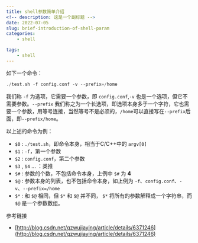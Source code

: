 ```yaml
---
title: shell参数简单介绍
<!-- description: 这是一个副标题 -->
date: 2022-07-05
slug: brief-introduction-of-shell-param
categories:
    - shell

tags:
    - shell
---
```


如下一个命令：

```c
./test.sh -f config.conf -v --prefix=/home
```

我们称 `-f` 为选项，它需要一个参数，即 `config.conf`,`-v` 也是一个选项，但它不需要参数。`--prefix` 我们称之为一个长选项，即选项本身多于一个字符，它也需要一个参数，用等号连接，当然等号不是必须的，`/home`可以直接写在`--prefix`后面，即`--prefix/home`。

以上述的命令为例：

- `$0` :  `./test.sh`，即命令本身，相当于C/C++中的 `argv[0]`
- `$1` :  `-f`，第一个参数
- `$2` :  `config.conf`，第二个参数
- `$3` , `$4` ... ：类推
- `$#` :  参数的个数，不包括命令本身，上例中 `$#` 为 **4**
- `$@` :  参数本身的列表，也不包括命令本身，如上例为 `-f`、`config.conf`、`-v`、`--prefix=/home`
- `$*` :  和 `$@` 相同，但 `$*` 和 `$@` 并不同， `$*` 将所有的参数解释成一个字符串，而 `$@` 是一个参数数组。

参考链接

- [http://blog.csdn.net/qzwujiaying/article/details/6371246](http://blog.csdn.net/qzwujiaying/article/details/6371246)